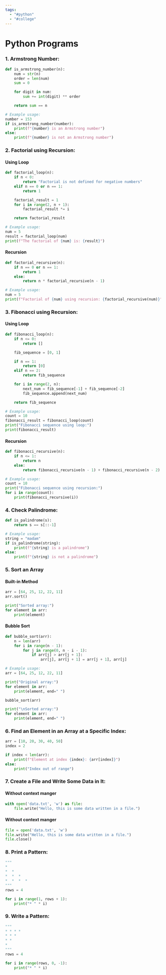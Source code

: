 ```yaml
---
tags:
  - "#python"
  - "#college"
---
```


# Python Programs
### 1. Armstrong Number:
```python
def is_armstrong_number(n):
    num = str(n)
    order = len(num)
    sum = 0

    for digit in num:
        sum += int(digit) ** order

    return sum == n

# Example usage:
number = 153
if is_armstrong_number(number):
    print(f"{number} is an Armstrong number")
else:
    print(f"{number} is not an Armstrong number")
```

### 2. Factorial using Recursion:
#### Using Loop
```python
def factorial_loop(n):
    if n < 0:
        return "Factorial is not defined for negative numbers"
    elif n == 0 or n == 1:
        return 1

    factorial_result = 1
    for i in range(2, n + 1):
        factorial_result *= i

    return factorial_result

# Example usage:
num = 5
result = factorial_loop(num)
print(f"The factorial of {num} is: {result}")

```
#### Recursion
```python
def factorial_recursive(n):
    if n == 0 or n == 1:
        return 1
    else:
        return n * factorial_recursive(n - 1)

# Example usage:
num = 5
print(f"Factorial of {num} using recursion: {factorial_recursive(num)}")
```

### 3. Fibonacci using Recursion:
#### Using Loop
```python
def fibonacci_loop(n):
    if n <= 0:
        return []

    fib_sequence = [0, 1]  

    if n == 1:
        return [0]
    elif n == 2:
        return fib_sequence

    for i in range(2, n):
        next_num = fib_sequence[-1] + fib_sequence[-2]
        fib_sequence.append(next_num)

    return fib_sequence

# Example usage:
count = 10
fibonacci_result = fibonacci_loop(count)
print("Fibonacci sequence using loop:")
print(fibonacci_result)

```
#### Recursion
```python
def fibonacci_recursive(n):
    if n <= 1:
        return n
    else:
        return fibonacci_recursive(n - 1) + fibonacci_recursive(n - 2)

# Example usage:
count = 10
print("Fibonacci sequence using recursion:")
for i in range(count):
    print(fibonacci_recursive(i))
```

### 4. Check Palindrome:
```python
def is_palindrome(s):
    return s == s[::-1]

# Example usage:
string = "madam"
if is_palindrome(string):
    print(f"{string} is a palindrome")
else:
    print(f"{string} is not a palindrome")
```

### 5. Sort an Array
#### Built-in Method
```python
arr = [64, 25, 12, 22, 11]
arr.sort()

print("Sorted array:")
for element in arr:
    print(element)

```
#### Bubble Sort
```python
def bubble_sort(arr):
    n = len(arr)
    for i in range(n - 1):
        for j in range(0, n - i - 1):
            if arr[j] > arr[j + 1]:
                arr[j], arr[j + 1] = arr[j + 1], arr[j]

# Example usage:
arr = [64, 25, 12, 22, 11]

print("Original array:")
for element in arr:
    print(element, end=" ")

bubble_sort(arr)

print("\nSorted array:")
for element in arr:
    print(element, end=" ")

```

### 6. Find an Element in an Array at a Specific Index:
```python
arr = [10, 20, 30, 40, 50]
index = 2

if index < len(arr):
    print(f"Element at index {index}: {arr[index]}")
else:
    print("Index out of range")
```

### 7. Create a File and Write Some Data in It:
#### Without context manger
```python
with open('data.txt', 'w') as file:
    file.write("Hello, this is some data written in a file.")
```
#### Without context manger
```python
file = open('data.txt', 'w')
file.write("Hello, this is some data written in a file.")
file.close()

```

### 8. Print a Pattern:
```python
"""
* 
*  *
*  *  *
*  *  *  *
"""
rows = 4

for i in range(1, rows + 1):
    print("* " * i)

```

### 9. Write a Pattern:
```python
"""
* * * *
* * *
* *
*
"""
rows = 4

for i in range(rows, 0, -1):
    print("* " * i)

```
